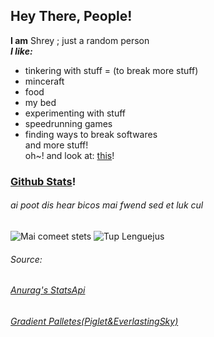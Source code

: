 ## **Hey There,** People!  
**I am** Shrey  ;
just a random person  
***I like:***  
- tinkering with stuff
= (to break more stuff)
- minceraft
- food
- my bed
- experimenting with stuff
- speedrunning games
- finding ways to break softwares   
and more stuff!  
oh~! and look at: [this](https://miqumi.github.io)!


### [Github Stats](https://github.com/anuraghazra/github-readme-stats)!
###### ai poot dis hear bicos mai fwend sed et luk cul
![Mai comeet stets](https://github-readme-stats.vercel.app/api?username=miqumi&bg_color=DEG,EE9CA7,FFDDE1&show_icons=true&count_private=true?text_color=fffefe)
![Tup Lenguejus](https://github-readme-stats.vercel.app/api/top-langs/?username=miqumi&count_private=true&bg_color=DEG,E2D1C3,FDDDFB)

###### Source:
###### [Anurag's StatsApi](https://github.com/anuraghazra/github-readme-stats)
###### [Gradient Palletes(Piglet&EverlastingSky)](https://www.b3multimedia.ie/beautiful-color-gradients-for-your-next-design-project)
